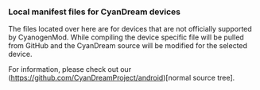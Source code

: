 ### Local manifest files for CyanDream devices

The files located over here are for devices that are not officially supported by CyanogenMod. While compiling the device specific file will be pulled from GitHub and the CyanDream source will be modified for the selected device.

For information, please check out our (https://github.com/CyanDreamProject/android)[normal source tree].
